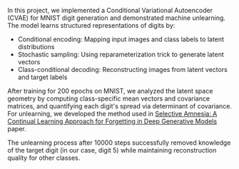 In this project, we implemented a Conditional Variational Autoencoder (CVAE) for MNIST digit generation and demonstrated machine unlearning.
The model learns structured representations of digits by:
- Conditional encoding: Mapping input images and class labels to latent distributions
- Stochastic sampling: Using reparameterization trick to generate latent vectors
- Class-conditional decoding: Reconstructing images from latent vectors and target labels

After training for 200 epochs on MNIST, we analyzed the latent space geometry by computing class-specific mean vectors and covariance matrices, and quantifying each digit's spread via determinant of covariance.
For unlearning, we developed the method used in [Selective Amnesia: A Continual Learning Approach for Forgetting in Deep Generative Models](https://arxiv.org/abs/2305.13990) paper.

The unlearning process after 10000 steps successfully removed knowledge of the target digit (in our case, digit 5) while maintaining reconstruction quality for other classes.
